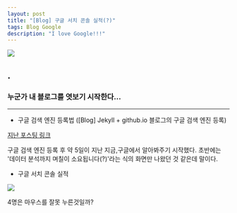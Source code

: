 ```yaml
---
layout: post
title: "[Blog] 구글 서치 콘솔 실적(?)"
tags: Blog Google
description: "I love Google!!!"
---
```


![](https://cdn.pixabay.com/photo/2016/10/09/08/32/digital-marketing-1725340_1280.jpg)

## .

### 누군가 내 블로그를 엿보기 시작한다...
---

- 구글 검색 엔진 등록법 ([Blog] Jekyll + github.io 블로그의 구글 검색 엔진 등록)

[지난 포스팅 링크](https://woongchoi84.github.io/post/post-blog-%EA%B5%AC%EA%B8%80%EC%84%9C%EC%B9%98%EC%BD%98%EC%86%94/)

구글 검색 엔진 등록 후 약 5일이 지난 지금,구글에서 알아봐주기 시작했다.
초반에는 '데이터 분석까지 며칠이 소요됩니다(?)'라는 식의 화면만 나왔던 것 같은데 말이다.


- 구글 서치 콘솔 실적

![](https://i.ibb.co/1mTH1Kp/googlesearchconsole.png)

4명은 마우스를 잘못 누른것일까?

